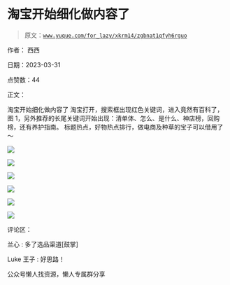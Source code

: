 # 淘宝开始细化做内容了

> 原文：[`www.yuque.com/for_lazy/xkrm14/zgbnat1qfyh6rguo`](https://www.yuque.com/for_lazy/xkrm14/zgbnat1qfyh6rguo)



作者： 西西



日期：2023-03-31



点赞数：44



正文：



淘宝开始细化做内容了 淘宝打开，搜索框出现红色关键词，进入竟然有百科了，图 1，另外推荐的长尾关键词开始出现：清单体、怎么、是什么、神店榜，回购榜，还有养护指南。 标题热点，好物热点排行，做电商及种草的宝子可以借用了～



![](img/471880301f14736a7317223e25477d78.png)  

![](img/a26b54fe53f3a8da659ed2ccf7d1cce7.png)  

![](img/848e8ebf279825bab3cfd5492f77c0bf.png)  

![](img/55fd4c488f2fc90fb55dd20780c346db.png)  

![](img/afcbebc7dcdef36e45f4da92de57a465.png)  

![](img/dbe45bf358b3773d025fe17b77175c79.png)  

评论区：



兰心 : 多了选品渠道[鼓掌]



Luke 王子 : 好思路！



公众号懒人找资源，懒人专属群分享

</ne-p></ne-p></ne-p></ne-p></ne-p></ne-p>